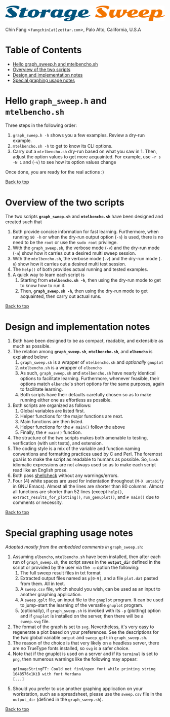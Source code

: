![Storage sweep logo](pics/storage_sweep.png)

Chin Fang <`fangchin[at]zettar.com`>, Palo Alto, California, U.S.A

<a name="page_top"></a>
Table of Contents
=================

   * [Hello graph_sweep.h and mtelbencho.sh](#hello-graph_sweeph-and-mtelbenchosh)
   * [Overview of the two scripts](#overview-of-the-two-scripts)
   * [Design and implementation notes](#design-and-implementation-notes)
   * [Special graphing usage notes](#special-graphing-usage-notes)

# Hello `graph_sweep.h` and `mtelbencho.sh`

Three steps in the following order:

1. `graph_sweep.h -h` shows you a few examples. Review a dry-run example. 
2. `mtelbencho.sh -h` to get to know its CLI options.
3. Carry out a `mtelbencho.sh` dry-run based on what you saw
   in 1. Then, adjust the option values to get more acquainted. For
   example, use `-r s -N 1` and (`-v`) to see how its option values
   change
   
Once done, you are ready for the real actions :)

[Back to top](#page_top)

# Overview of the two scripts

The two scripts **`graph_sweep.sh`** and **`mtelbencho.sh`** have been
designed and created such that

1. Both provide concise information for fast learning.  Furthermore,
   when running `$0 -h` or when the dry-run output option (`-n`) is
   used, there is no need to be the `root` or use the `sudo root`
   privilege.
2. With the `graph_sweep.sh`, the verbose mode (`-v`) and the dry-run
   mode (`-n`) show how it carries out a desired multi sweep session.
3. With the `mtelbencho.sh`, the verbose mode (`-v`) and the dry-run
   mode (`-n`) show how it carries out a desired multi test session.
4. The `help()` of both provides actual running and tested examples.
5. A quick way to learn each script is
    1. Starting from **`mtelbencho.sh -h`**, then using the dry-run
       mode to get to know how to run it.
    2. Then, **`graph_sweep.sh -h`**, then using the dry-run mode to
       get acquainted, then carry out actual runs.

[Back to top](#page_top)

# Design and implementation notes

1. Both have been designed to be as compact, readable, and extensible as much
   as possible.
2. The relation among **`graph_sweep.sh`**, **`mtelbencho.sh`**, and
   **`elbencho`** is explained below:
    1. `graph_sweep.sh` is a wrapper of `mtelbencho.sh` and
       *optionally* `gnuplot`
    2. `mtelbencho.sh` is a wrapper of `elbencho`
    3. As such, `graph_sweep.sh` and `mtelbencho.sh` have nearly
       identical options to facilitate learning. Furthermore, whenever
       feasible, their options match `elbencho`'s short options for
       the same purposes, again to facilitate learning.
    4. Both scripts have their defaults carefully chosen so as to make
       running either one as effortless as possible.
3. Both scripts are organized as follows:
    1. Global variables are listed first.
    2. Helper functions for the major functions are next.
    3. Main functions are then listed.
    4. Helper functions for the `# main()` follow the above
    5. Finally, the `# main()` function.
4. The structure of the two scripts makes both amenable to testing,
   verification (with unit tests), and extension.
5. The coding style is a mix of the variable and function naming
   conventions and formatting practices used by C and Perl.  The
   foremost goal is to make the script as readable to humans as
   possible.  So, `bash` idiomatic expressions are not always used so
   as to make each script read like an English prose.
6. Both pass [shellcheck](https://shellcheck.net) without any warnings/errors.
7. Four (4) white spaces are used for indentation throughout (`M-X
   untabify` in GNU Emacs).  Almost all the lines are shorter than 80
   columns.  Almost all functions are shorter than 52 lines (except
   `help()`, `extract_results_for_plotting()`, `run_genuplot()`, and `#
   main()` due to comments or necessity.

[Back to top](#page_top)

# Special graphing usage notes

*Adopted mostly from the embedded comments in* `graph_sweep.sh`:

1. Assuming `elbencho`, `mtelbencho.sh` have been installed, then
  after each run of `graph_sweep.sh`, the script saves in the
  **`output_dir`** defined in the script or provided by the user via
  the `-o` option the following:
    1. The full sweep result files in txt format
    2. Extracted output files named as `p[0-9]`, and a file `plot.dat`
       pasted from them. All in text.
    3. A `sweep.csv` file, which should you wish, can be used as an
       input to another graphing application.
    4. A `sweep.gplt` file, an input file to the `gnuplot` program.
       It can be used to jump-start the learning of the versatile
       `gnuplot` program.
    5. (optionally), if `graph_sweep.sh` is invoked with its `-p`
       (plotting) option and if `gnuplot` is installed on the server,
       then there will be a `sweep.svg` file.
2. The format of the graph is set to `svg`. Nevertheless, it's very
   easy to regenerate a plot based on your preferences. See the
   descriptions for the two global variable `output` and `sweep_gplt`
   in `graph_sweep.sh`.
3. The reason of the choice is that very likely on a headless server,
   there are no TrueType fonts installed, so `svg` is a safer choice.
4. Note that if the gnuplot is used on a server and if its `terminal` 
   is set to `png`, then numerous warnings like the following may appear:
    ```
    gdImageStringFT: Could not find/open font while printing string 1048576x1KiB with font Verdana 
    [...]
    ```
5. Should you prefer to use another graphing application on your
   workstation, such as a spreadsheet, please use the `sweep.csv`
   file in the `output_dir` (defined in the `graph_sweep.sh`).

[Back to top](#page_top)
